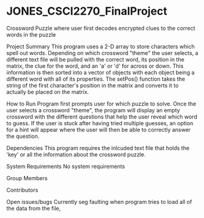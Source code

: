 # JONES_CSCI2270_FinalProject
Crossword Puzzle where user first decodes encrypted clues to the correct words in the puzzle

Project Summary
This program uses a 2-D array to store characters which spell out words. Depending on which crossword "theme" the user selects, a different text file will be pulled with the correct word, its position in the matrix, the clue for the word, and an 'a' or 'd' for across or down. This information is then sorted into a vector of objects with each object being a different word with all of its properties. The setPos() function takes the string of the first character's position in the matrix and converts it to actually be placed on the matrix. 




How to Run
Program first prompts user for which puzzle to solve. Once the user selects a crossword "theme", the program will display an empty crossword with the different questions that help the user reveal which word to guess. If the user is stuck after having tried multiple guesses, an option for a hint will appear where the user will then be able to correctly answer the question.




Dependencies
This program requires the inlcuded text file that holds the 'key' or all the information about the crossword puzzle. 




System Requirements
No system requirements


Group Members


Contributors


Open issues/bugs
Currently seg faulting when program tries to load all of the data from the file, 
